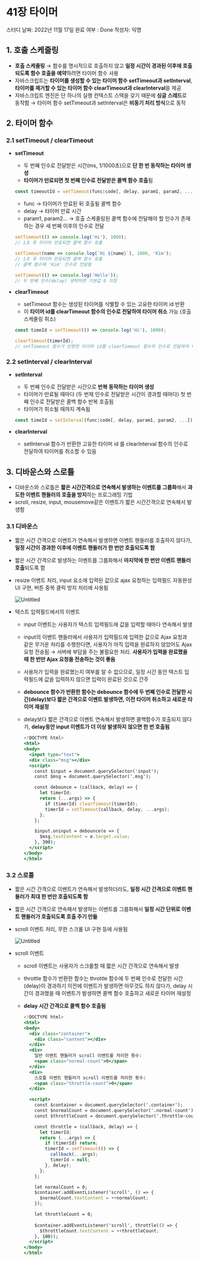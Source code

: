 # 41장 타이머

스터디 날짜: 2022년 11월 17일
완료 여부 : Done
작성자: 익명

## 1.  호출 스케줄링

- **호출 스케줄링** → 함수를 명시적으로 호출하지 않고 **일정 시간이 경과된 이후에 호출되도록 함수 호출을 예약**하려면 타이머 함수 사용
- 자바스크립트는 **타이머를 생성할 수 있는 타이머 함수 setTimeout과 setInterval**, **타이머를 제거할 수 있는 타이머 함수 clearTimeout과 clearInterval**을 제공
- 자바스크립트 엔진은 단 하나의 실행 컨텍스트 스택을 갖기 때문에 **싱글 스레드**로 동작함 → 타이머 함수 setTimeout과 setInterval은 **비동기 처리 방식**으로 동작

## 2. 타이머 함수

### 2.1 setTimeout / clearTimeout

- **setTimeout**
    - 두 번째 인수로 전달받은 시간(ms, 1/1000초)으로 **단 한 번 동작하는 타이머 생성**
    - **타이머가 만료되면 첫 번째 인수로 전달받은 콜백 함수 호출**됨
    
    ```jsx
    const timeoutId = setTimeout(func|code[, delay, param1, param2, ...]);
    ```
    
    - func → 타이머가 만료된 뒤 호출될 콜백 함수
    - delay → 타이머 만료 시간
    - param1, param2… → 호출 스케줄링된 콜백 함수에 전달해야 할 인수가 존재하는 경우 세 번째 이후의 인수로 전달
    
    ```jsx
    setTimeout(() => console.log('Hi'), 1000); 
    // 1초 후 타이머 만료되면 콜백 함수 호출
    
    setTimeout(name => console.log(`Hi ${name}`), 1000, 'Kim');
    // 1초 후 타이머 만료되면 콜백 함수 호출
    // 콜백 함수에 'Kim' 인수로 전달됨 
    
    setTimeout(() => console.log('Hello'));
    // 두 번째 인수(delay) 생략하면 기본값 0 지정
    ```
    
- **clearTimeout**
    - setTimeout 함수는 생성된 타이머를 식별할 수 있는 고유한 타이머 id 반환
    - 이 **타이머 id를 clearTimeout 함수의 인수로 전달하여 타이머 취소** 가능 (호출 스케줄링 취소)
    
    ```jsx
    const timeId = setTimeout(() => console.log('Hi'), 1000);
    
    clearTimeout(timerId);
    // setTimeout 함수가 반환한 타이머 id를 clearTimeout 함수의 인수로 전달하여 타이머 취소 
    ```
    

### 2.2 setInterval / clearInterval

- **setInterval**
    - 두 번째 인수로 전달받은 시간으로 **반복 동작하는 타이머 생성**
    - 타이머가 만료될 때마다 (두 번재 인수로 전달받은 시간이 경과할 때마다) 첫 번째 인수로 전달받은 콜백 함수 반복 호출됨
    - 타이머가 취소될 때까지 계속됨
    
    ```jsx
    const timeId = setInterval(func|code[, delay, param1, param2, ...]);
    ```
    
- **clearInterval**
    - setInterval 함수가 반환한 고유한 타이머 id 를 clearInterval 함수의 인수로 전달하여 타이머를 취소할 수 있음
    

## 3. 디바운스와 스로틀

- 디바운스와 스로틀은 **짧은 시간간격으로 연속해서 발생하는 이벤트를 그룹화**해서 **과도한 이벤트 핸들러의 호출을 방지**하는 프로그래밍 기법
- scroll, resize, input, mousemove같은 이벤트가 짧은 시간간격으로 연속해서 발생함

### 3.1 디바운스

- 짧은 시간 간격으로 이벤트가 연속해서 발생하면 이벤트 핸들러를 호출하지 않다가, **일정 시간이 경과한 이후에 이벤트 핸들러가 한 번만 호출되도록 함**
- 짧은 시간 간격으로 발생하는 이벤트를 그룹화해서 **마지막에 한 번만 이벤트 핸들러 호출**되도록 함
- resize 이벤트 처리, input 요소에 입력된 값으로 ajax 요청하는 입력필드 자동완성 UI 구현, 버튼 중복 클릭 방지 처리에 사용됨
    
    ![Untitled](41%E1%84%8C%E1%85%A1%E1%86%BC%20%E1%84%90%E1%85%A1%E1%84%8B%E1%85%B5%E1%84%86%E1%85%A5%2064a36ac1cc2b404ebcbf8c3ecaca13b1/Untitled.png)
    
- 텍스트 입력필드에서의 이벤트
    - input 이벤트는 사용자가 텍스트 입력필드에 값을 입력할 때마다 연속해서 발생
    - input의 이벤트 핸들러에서 사용자가 입력필드에 입력한 값으로 Ajax 요청과 같은 무거운 처리를 수행한다면, 사용자가 아직 입력을 완료하지 않았어도 Ajax 요청 전송됨 
    → 서버에 부담을 주는 불필요한 처리. **사용자가 입력을 완료했을 때 한 번만 Ajax 요청을 전송하는 것이 좋음**
    - 사용자가 입력을 완료했는지 여부를 알 수 없으므로, 일정 시간 동안 텍스트 입력필드에 값을 입력하지 않으면 입력이 완료된 것으로 간주
    - **debounce 함수가 반환한 함수는 debounce 함수에 두 번째 인수로 전달한 시간(delay)보다 짧은 간격으로 이벤트 발생하면, 이전 타이머 취소하고 새로운 타이머 재설정**
    - delay보다 짧은 간격으로 이벤트 연속해서 발생하면 콜백함수가 호출되지 않다가, **delay동안 input 이벤트가 더 이상 발생하지 않으면 한 번 호출됨**
        
        ```jsx
        <!DOCTYPE html>
        <html>
        <body>
          <input type="text">
          <div class="msg"></div>
          <script>
            const $input = document.querySelector('input');
            const $msg = document.querySelector('.msg');
        
            const debounce = (callback, delay) => {
              let timerId;
              return (...args) => {
                if (timerId) clearTimeout(timerId);
                timerId = setTimeout(callback, delay, ...args);
              };
            };
        
            $input.oninput = debounce(e => {
              $msg.textContent = e.target.value;
            }, 300);
          </script>
        </body>
        </html>
        ```
        

### 3.2 스로틀

- 짧은 시간 간격으로 이벤트가 연속해서 발생하더라도, **일정 시간 간격으로 이벤트 핸들러가 최대 한 번만 호출되도록 함**
- 짧은 시간 간격으로 연속해서 발생하는 이벤트를 그룹화해서 **일정 시간 단위로 이벤트 핸들러가 호출되도록 호출 주기 만듦**
- scroll 이벤트 처리, 무한 스크롤 UI 구현 등에 사용됨
    
    ![Untitled](41%E1%84%8C%E1%85%A1%E1%86%BC%20%E1%84%90%E1%85%A1%E1%84%8B%E1%85%B5%E1%84%86%E1%85%A5%2064a36ac1cc2b404ebcbf8c3ecaca13b1/Untitled%201.png)
    
- scroll 이벤트
    - scroll 이벤트는 사용자가 스크롤할 때 짧은 시간 간격으로 연속해서 발생
    - throttle 함수가 반환한 함수는 throttle 함수에 두 번째 인수로 전달한 시간(delay)이 경과하기 이전에 이벤트가 발생하면 아무것도 하지 않다가, delay 시간이 경과했을 때 이벤트가 발생하면 콜백 함수 호출하고 새로운 타이머 재설정
    - **delay 시간 간격으로 콜백 함수 호출됨**
        
        ```jsx
        <!DOCTYPE html>
        <html>
        <body>
          <div class="container">
            <div class="content"></div>
          </div>
          <div>
            일반 이벤트 핸들러가 scroll 이벤트를 처리한 횟수:
            <span class="normal-count">0</span>
          </div>
          <div>
            스로틀 이벤트 핸들러가 scroll 이벤트를 처리한 횟수:
            <span class="throttle-count">0</span>
          </div>
        
          <script>
            const $container = document.querySelector('.container');
            const $normalCount = document.querySelector('.normal-count');
            const $throttleCount = document.querySelector('.throttle-count');
        
            const throttle = (callback, delay) => {
              let timerId;
              return (...args) => {
                if (timerId) return;
                timerId = setTimeout(() => {
                  callback(...args);
                  timerId = null;
                }, delay);
              };
            };
        
            let normalCount = 0;
            $container.addEventListener('scroll', () => {
              $normalCount.textContent = ++normalCount;
            });
        
            let throttleCount = 0;
          
            $container.addEventListener('scroll', throttle(() => {
              $throttleCount.textContent = ++throttleCount;
            }, 100));
          </script>
        </body>
        </html>
        ```